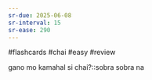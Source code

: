 ```yaml
---
sr-due: 2025-06-08
sr-interval: 15
sr-ease: 290
---
```


#flashcards #chai
#easy #review


gano mo kamahal si chai?::sobra sobra na